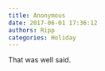 ```yaml
---
title: Anonymous
date: 2017-06-01 17:36:12
authors: Ripp
categories: Holiday
---
```


 That was well said.